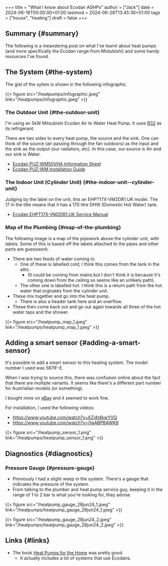 +++
title = "What I know about Ecodan ASHPs"
author = ["Jack"]
date = 2024-06-18T00:00:00+01:00
lastmod = 2024-06-28T13:45:36+01:00
tags = ["house", "heating"]
draft = false
+++

## Summary {#summary}

The following is a meandering post on what I've learnt about heat pumps (and more specifically the Ecodan range from Mistubishi) and some handy resources I've found.


## The System {#the-system}

The gist of the sytem is shown in the following infographic.

{{< figure src="/heatpumps/infographic.jpeg" link="/heatpumps/infographic.jpeg" >}}


### The Outdoor Unit {#the-outdoor-unit}

I'm using an 5kW Mitsubishi Ecodan Air to Water Heat Pump. It uses [R32](https://en.wikipedia.org/wiki/Difluoromethane) as its refrigerant.

There are two sides to every heat pump, the source and the sink. One can think of the source (air passing through the fan outdoors) as the input and the sink as the output (our radiators, etc).
In this case, our source is Air and our sink is Water.

-   [Ecodan PUZ-WM50VHA Information Sheet](/heatpumps/Ecodan_PUZ-WM50VHA_Monobloc_Air_Source_Heat_Pump_Product_Information_Sheet.pdf)
-   [Ecodan PUZ-WM Installation Guide](/heatpumps/EcodanPUZ-WM_50-60-85-112_V_H-A_A_Installation_Manual__BH79D849H02UK_.pdf)


### The Indoor Unit (Cylinder Unit) {#the-indoor-unit--cylinder-unit}

Judging by the label on the unit, this an EHPT17X-VM2DR1.UK model. The 17 in the title means that it has a 170 litre DHW (Domestic Hot Water) tank.

-   [Ecodan EHPT17X-VM2DR1.UK Service Manual](/heatpumps/Ecodan_EHPT20X-MHEDWR1_Service_Manual__OCH714E_.pdf)


### Map of the Plumbing {#map-of-the-plumbing}

The following image is a map of the pipework above the cylinder unit, with labels.
Some of this is based off the labels attached to the pipes and other parts are guesswork.

-   There are two feeds of water coming in.
    -   One of these is labelled cold; I think this comes from the tank in the attic.
        -   (It could be coming from mains but I don't think it is because it's coming down from the ceiling so seems like an unlikely path).
    -   The other one is labelled hot. I think this is a return path from the hot water that orginates from the cylinder unit.
-   These mix together and go into the heat pump.
    -   There is also a header tank here and an overflow.
-   These then come back out and go out again towards all three of the hot water taps and the shower.

{{< figure src="/heatpump_map_1.jpeg" link="/heatpumps/heatpump_map_1.jpeg" >}}


## Adding a smart sensor {#adding-a-smart-sensor}

It's possible to add a smart sensor to this heating system. The model number I used was 587IF-E.

When I was trying to source this, there was confusion online about the fact that there are multiple variants.
It seems like there's a different part number for Austrialian models (or something).

I bought mine on [eBay](https://www.ebay.ie/itm/284060037125) and it seemed to work fine.

For installation, I used the following videos:

-   <https://www.youtube.com/watch?v=XZj4t4kwYVQ>
-   <https://www.youtube.com/watch?v=i1wABPBAWK8>

{{< figure src="/heatpump_sensor_1.png" link="/heatpumps/heatpump_sensor_1.png" >}}


## Diagnostics {#diagnostics}


### Pressure Gauge {#pressure-gauge}

-   Previously I had a slight weep in the system. There's a gauge that indicates the pressure of the system.
-   From talking to the plumber and heat pump service guy, keeping it in the range of 1 to 2 bar is what you're looking for, they advise.

{{< figure src="/heatpump_gauge_28jun24_1.jpeg" link="/heatpumps/heatpump_gauge_28jun24_1.jpeg" >}}

{{< figure src="/heatpump_gauge_28jun24_2.jpeg" link="/heatpumps/heatpump_gauge_28jun24_2.jpeg" >}}


## Links {#links}

-   The book [Heat Pumps for the Home](https://www.amazon.co.uk/Heat-Pumps-Home-John-Cantor/dp/1785007793/ref=sr_1_3?crid=14CXTV81MAL5A&dib=eyJ2IjoiMSJ9.v79c5G2CcnKI1ma3zMB0zVfWk5pPPkDXTLfbsC-64gLOs0P7-k5QmsNHMl6MvnMme-zdApiBmqPOIBYYy1njTr-ooDyW2xDh2LObpWiuChLoh3gfUWpgvm9RRgTBqqgLw94QgnSSTsMZa9DYmIlriGowM4sAgE5DqFHesfkOyMCkcw0z1vzvn7H0Omk-lEDT7lJ9Zan8qhScqMGUCUnn3gLC_L5l8WvdtLHKgKVvkpA.BLOOjOyIAwjk3ynCdH0Zj3D8ZMmsLSbQhqrCL1Z7tYQ&dib_tag=se&keywords=heat+pumps+for+the+home&qid=1719574691&sprefix=heat+pumps+for+the+%2Caps%2C72&sr=8-3) was pretty good.
    -   It actually includes a lot of systems that use Ecodans.
